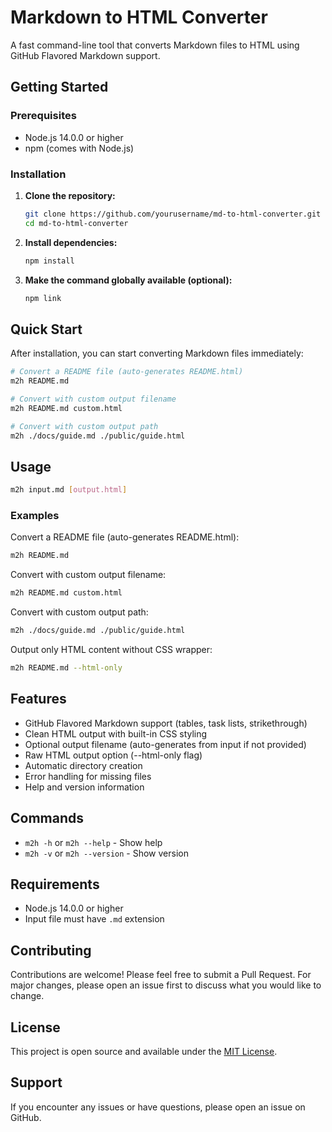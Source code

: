 # Markdown to HTML Converter

A fast command-line tool that converts Markdown files to HTML using GitHub Flavored Markdown support.

## Getting Started

### Prerequisites

- Node.js 14.0.0 or higher
- npm (comes with Node.js)

### Installation

1. **Clone the repository:**
   ```bash
   git clone https://github.com/yourusername/md-to-html-converter.git
   cd md-to-html-converter
   ```

2. **Install dependencies:**
   ```bash
   npm install
   ```

3. **Make the command globally available (optional):**
   ```bash
   npm link
   ```

## Quick Start

After installation, you can start converting Markdown files immediately:

```bash
# Convert a README file (auto-generates README.html)
m2h README.md

# Convert with custom output filename
m2h README.md custom.html

# Convert with custom output path
m2h ./docs/guide.md ./public/guide.html
```

## Usage

```bash
m2h input.md [output.html]
```

### Examples

Convert a README file (auto-generates README.html):
```bash
m2h README.md
```

Convert with custom output filename:
```bash
m2h README.md custom.html
```

Convert with custom output path:
```bash
m2h ./docs/guide.md ./public/guide.html
```

Output only HTML content without CSS wrapper:
```bash
m2h README.md --html-only
```

## Features

- GitHub Flavored Markdown support (tables, task lists, strikethrough)
- Clean HTML output with built-in CSS styling
- Optional output filename (auto-generates from input if not provided)
- Raw HTML output option (--html-only flag)
- Automatic directory creation
- Error handling for missing files
- Help and version information

## Commands

- `m2h -h` or `m2h --help` - Show help
- `m2h -v` or `m2h --version` - Show version

## Requirements

- Node.js 14.0.0 or higher
- Input file must have `.md` extension

## Contributing

Contributions are welcome! Please feel free to submit a Pull Request. For major changes, please open an issue first to discuss what you would like to change.

## License

This project is open source and available under the [MIT License](LICENSE).

## Support

If you encounter any issues or have questions, please open an issue on GitHub.
